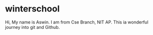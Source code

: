 # winterschool

Hi, My name is Aswin. 
I am from Cse Branch, NIT AP.
This ia wonderful journey into git and Github.
